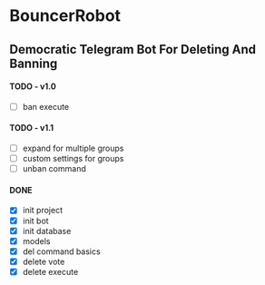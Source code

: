 # BouncerRobot
## Democratic Telegram Bot For Deleting And Banning

#### TODO - v1.0

- [ ] ban execute

#### TODO - v1.1

- [ ] expand for multiple groups
- [ ] custom settings for groups
- [ ] unban command

#### DONE

- [x] init project
- [x] init bot
- [x] init database
- [x] models
- [x] del command basics
- [x] delete vote
- [x] delete execute
